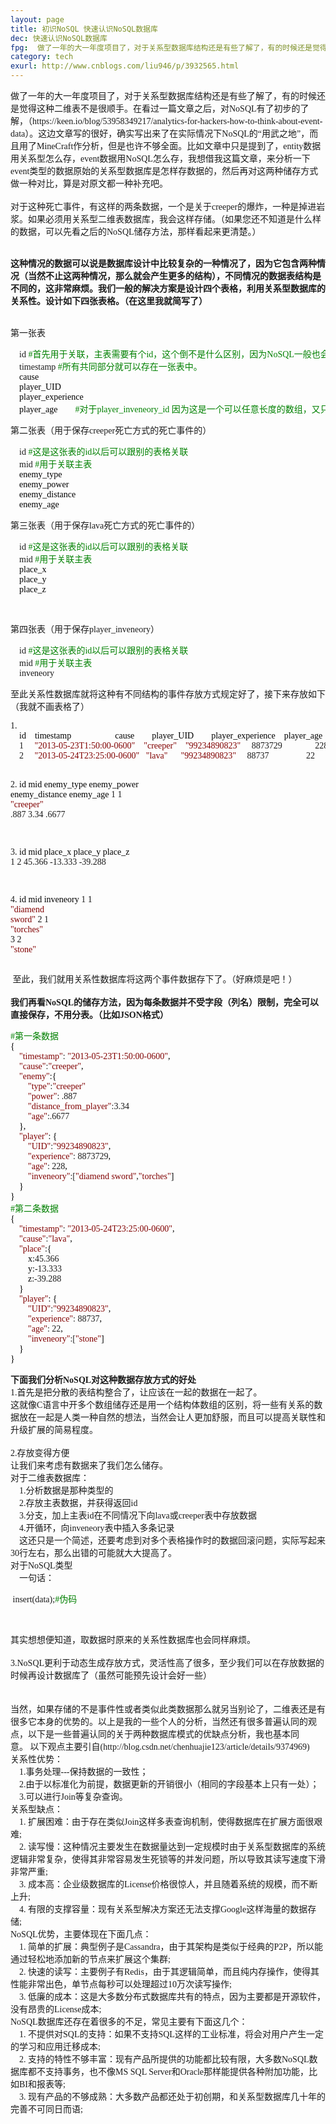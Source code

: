 ```yaml
---
layout: page
title: 初识NoSQL 快速认识NoSQL数据库
dec: 快速认识NoSQL数据库
fpg:  做了一年的大一年度项目了，对于关系型数据库结构还是有些了解了，有的时候还是觉得这种二维表不是很顺手。在看过一篇文章之后，对NoSQL有了初步的了解，（https://keen.io/blog/53958349217/analytics-for-hackers-how-to-think-about-e
category: tech
exurl: http://www.cnblogs.com/liu946/p/3932565.html
---
```

<div id="cnblogs_post_body"><p><span style="font-family: Microsoft YaHei;">做了一年的大一年度项目了，对于关系型数据库结构还是有些了解了，有的时候还是觉得这种二维表不是很顺手。在看过一篇文章之后，对NoSQL有了初步的了解，（https://keen.io/blog/53958349217/analytics-for-hackers-how-to-think-about-event-data）。这边文章写的很好，确实写出来了在实际情况下NoSQL的&ldquo;用武之地&rdquo;，而且用了MineCraft作分析，但是也许不够全面。比如文章中只是提到了，entity数据用关系型怎么存，event数据用NoSQL怎么存，我想借我这篇文章，来分析一下event类型的数据原始的关系型数据库是怎样存数据的，然后再对这两种储存方式做一种对比，算是对原文都一种补充吧。</span><br /><br /><span style="font-family: Microsoft YaHei;">对于这种死亡事件，有这样的两条数据，一个是关于creeper的爆炸，一种是掉进岩浆。如果必须用关系型二维表数据库，我会这样存储。（如果您还不知道是什么样的数据，可以先看之后的NoSQL储存方法，那样看起来更清楚。）</span></p>
<p><br /><strong><span style="font-family: Microsoft YaHei;">这种情况的数据可以说是数据库设计中比较复杂的一种情况了，因为它包含两种情况（当然不止这两种情况，那么就会产生更多的结构），不同情况的数据表结构是不同的，这非常麻烦。我们一般的解决方案是设计四个表格，利用关系型数据库的关系性。设计如下四张表格。（在这里我就简写了）</span></strong></p>
<p><br /><span style="font-family: Microsoft YaHei;">第一张表</span></p>
<div class="cnblogs_code">
<pre><span style="font-family: Microsoft YaHei;">    id <span style="color: #008000;">#</span><span style="color: #008000;">首先用于关联，主表需要有个id，这个倒不是什么区别，因为NoSQL一般也会有个_id的预设</span>
    timestamp <span style="color: #008000;">#</span><span style="color: #008000;">所有共同部分就可以存在一张表中。</span>
<span style="color: #000000;">    cause
    player_UID
    player_experience
    player_age        </span><span style="color: #008000;">#</span><span style="color: #008000;">对于player_inveneory_id 因为这是一个可以任意长度的数组，又只能保存在另一个表中了</span></span></pre>
</div>
<p><span style="font-family: Microsoft YaHei;">第二张表（用于保存creeper死亡方式的死亡事件的）</span></p>
<div class="cnblogs_code">
<pre><span style="font-family: Microsoft YaHei;">    id <span style="color: #008000;">#</span><span style="color: #008000;">这是这张表的id以后可以跟别的表格关联</span>
    mid <span style="color: #008000;">#</span><span style="color: #008000;">用于关联主表</span>
<span style="color: #000000;">    enemy_type
    enemy_power
    enemy_distance
    enemy_age</span></span></pre>
</div>
<p><span style="font-family: Microsoft YaHei;">第三张表（用于保存lava死亡方式的死亡事件的）</span></p>
<div class="cnblogs_code">
<pre><span style="font-family: Microsoft YaHei;">    id <span style="color: #008000;">#</span><span style="color: #008000;">这是这张表的id以后可以跟别的表格关联</span>
    mid <span style="color: #008000;">#</span><span style="color: #008000;">用于关联主表</span>
<span style="color: #000000;">    place_x
    place_y
    place_z</span></span></pre>
</div>
<p><span style="font-family: Microsoft YaHei;">&nbsp;</span></p>
<p><span style="font-family: Microsoft YaHei;">第四张表（用于保存player_inveneory）</span></p>
<div class="cnblogs_code">
<pre><span style="font-family: Microsoft YaHei;">    id <span style="color: #008000;">#</span><span style="color: #008000;">这是这张表的id以后可以跟别的表格关联</span>
    mid <span style="color: #008000;">#</span><span style="color: #008000;">用于关联主表</span>
    inveneory</span></pre>
</div>
<p><span style="font-family: Microsoft YaHei;">至此关系性数据库就将这种有不同结构的事件存放方式规定好了，接下来存放如下（我就不画表格了）</span></p>
<div class="cnblogs_code">
<pre><span style="font-family: Microsoft YaHei;">1<span style="color: #000000;">.
    id    timestamp                    cause        player_UID        player_experience    player_age
    </span>1     <span style="color: #800000;">"</span><span style="color: #800000;">2013-05-23T1:50:00-0600</span><span style="color: #800000;">"</span>    <span style="color: #800000;">"</span><span style="color: #800000;">creeper</span><span style="color: #800000;">"</span>    <span style="color: #800000;">"</span><span style="color: #800000;">99234890823</span><span style="color: #800000;">"</span>     8873729               228        
    2     <span style="color: #800000;">"</span><span style="color: #800000;">2013-05-24T23:25:00-0600</span><span style="color: #800000;">"</span>   <span style="color: #800000;">"</span><span style="color: #800000;">lava</span><span style="color: #800000;">"</span>      <span style="color: #800000;">"</span><span style="color: #800000;">99234890823</span><span style="color: #800000;">"</span>     88737                 22

2<span style="color: #000000;">.
    id    mid     enemy_type    enemy_power    enemy_distance    enemy_age
    </span>1     1       <span style="color: #800000;">"</span><span style="color: #800000;">creeper</span><span style="color: #800000;">"</span>     .887           3.34             .6677

3<span style="color: #000000;">.
    id    mid    place_x    place_y    place_z
    </span>1     2      45.366     -13.333    -39.288

4<span style="color: #000000;">.
    id    mid    inveneory
    </span>1     1     <span style="color: #800000;">"</span><span style="color: #800000;">diamend sword</span><span style="color: #800000;">"</span>
    2     1     <span style="color: #800000;">"</span><span style="color: #800000;">torches</span><span style="color: #800000;">"</span>
    3     2     <span style="color: #800000;">"</span><span style="color: #800000;">stone</span><span style="color: #800000;">"</span></span></pre>
</div>
<p><span style="font-family: Microsoft YaHei;">&nbsp;至此，我们就用关系性数据库将这两个事件数据存下了。（好麻烦是吧！）</span><br /><br /><strong><span style="font-family: Microsoft YaHei;">我们再看NoSQL的储存方法，因为每条数据并不受字段（列名）限制，完全可以直接保存，不用分表。（比如JSON格式）</span></strong></p>
<div class="cnblogs_code">
<pre><span style="font-family: Microsoft YaHei;"><span style="color: #008000;">#</span><span style="color: #008000;">第一条数据</span>
<span style="color: #000000;">{
    </span><span style="color: #800000;">"</span><span style="color: #800000;">timestamp</span><span style="color: #800000;">"</span>: <span style="color: #800000;">"</span><span style="color: #800000;">2013-05-23T1:50:00-0600</span><span style="color: #800000;">"</span><span style="color: #000000;">,
    </span><span style="color: #800000;">"</span><span style="color: #800000;">cause</span><span style="color: #800000;">"</span>:<span style="color: #800000;">"</span><span style="color: #800000;">creeper</span><span style="color: #800000;">"</span><span style="color: #000000;">,
    </span><span style="color: #800000;">"</span><span style="color: #800000;">enemy</span><span style="color: #800000;">"</span><span style="color: #000000;">:{
        </span><span style="color: #800000;">"</span><span style="color: #800000;">type</span><span style="color: #800000;">"</span>:<span style="color: #800000;">"</span><span style="color: #800000;">creeper</span><span style="color: #800000;">"</span>
        <span style="color: #800000;">"</span><span style="color: #800000;">power</span><span style="color: #800000;">"</span>: .887
        <span style="color: #800000;">"</span><span style="color: #800000;">distance_from_player</span><span style="color: #800000;">"</span>:3.34
        <span style="color: #800000;">"</span><span style="color: #800000;">age</span><span style="color: #800000;">"</span>:.6677<span style="color: #000000;">
    },
    </span><span style="color: #800000;">"</span><span style="color: #800000;">player</span><span style="color: #800000;">"</span><span style="color: #000000;">: {
        </span><span style="color: #800000;">"</span><span style="color: #800000;">UID</span><span style="color: #800000;">"</span>:<span style="color: #800000;">"</span><span style="color: #800000;">99234890823</span><span style="color: #800000;">"</span><span style="color: #000000;">,
        </span><span style="color: #800000;">"</span><span style="color: #800000;">experience</span><span style="color: #800000;">"</span>: 8873729<span style="color: #000000;">,
        </span><span style="color: #800000;">"</span><span style="color: #800000;">age</span><span style="color: #800000;">"</span>: 228<span style="color: #000000;">,
        </span><span style="color: #800000;">"</span><span style="color: #800000;">inveneory</span><span style="color: #800000;">"</span>:[<span style="color: #800000;">"</span><span style="color: #800000;">diamend sword</span><span style="color: #800000;">"</span>,<span style="color: #800000;">"</span><span style="color: #800000;">torches</span><span style="color: #800000;">"</span><span style="color: #000000;">]
    }
}
</span><span style="color: #008000;">#</span><span style="color: #008000;">第二条数据</span>
<span style="color: #000000;">{
    </span><span style="color: #800000;">"</span><span style="color: #800000;">timestamp</span><span style="color: #800000;">"</span>: <span style="color: #800000;">"</span><span style="color: #800000;">2013-05-24T23:25:00-0600</span><span style="color: #800000;">"</span><span style="color: #000000;">,
    </span><span style="color: #800000;">"</span><span style="color: #800000;">cause</span><span style="color: #800000;">"</span>:<span style="color: #800000;">"</span><span style="color: #800000;">lava</span><span style="color: #800000;">"</span><span style="color: #000000;">,
    </span><span style="color: #800000;">"</span><span style="color: #800000;">place</span><span style="color: #800000;">"</span><span style="color: #000000;">:{
        x:</span>45.366<span style="color: #000000;">
        y:</span>-13.333<span style="color: #000000;">
        z:</span>-39.288<span style="color: #000000;">
    }
    </span><span style="color: #800000;">"</span><span style="color: #800000;">player</span><span style="color: #800000;">"</span><span style="color: #000000;">: {
        </span><span style="color: #800000;">"</span><span style="color: #800000;">UID</span><span style="color: #800000;">"</span>:<span style="color: #800000;">"</span><span style="color: #800000;">99234890823</span><span style="color: #800000;">"</span><span style="color: #000000;">,
        </span><span style="color: #800000;">"</span><span style="color: #800000;">experience</span><span style="color: #800000;">"</span>: 88737<span style="color: #000000;">,
        </span><span style="color: #800000;">"</span><span style="color: #800000;">age</span><span style="color: #800000;">"</span>: 22<span style="color: #000000;">,
        </span><span style="color: #800000;">"</span><span style="color: #800000;">inveneory</span><span style="color: #800000;">"</span>:[<span style="color: #800000;">"</span><span style="color: #800000;">stone</span><span style="color: #800000;">"</span><span style="color: #000000;">]
    }
}</span></span></pre>
</div>
<p><strong><span style="font-family: Microsoft YaHei;">下面我们分析NoSQL对这种数据存放方式的好处</span></strong><br /><span style="font-family: Microsoft YaHei;">1.首先是把分散的表结构整合了，让应该在一起的数据在一起了。</span><br /><span style="font-family: Microsoft YaHei;">这就像C语言中开多个数组储存还是用一个结构体数组的区别，将一些有关系的数据放在一起是人类一种自然的想法，当然会让人更加舒服，而且可以提高关联性和升级扩展的简易程度。</span><br /><br /><span style="font-family: Microsoft YaHei;">2.存放变得方便</span><br /><span style="font-family: Microsoft YaHei;">让我们来考虑有数据来了我们怎么储存。</span><br /><span style="font-family: Microsoft YaHei;">对于二维表数据库：</span><br /><span style="font-family: Microsoft YaHei;">&nbsp;&nbsp; &nbsp;1.分析数据是那种类型的</span><br /><span style="font-family: Microsoft YaHei;">&nbsp;&nbsp; &nbsp;2.存放主表数据，并获得返回id</span><br /><span style="font-family: Microsoft YaHei;">&nbsp;&nbsp; &nbsp;3.分支，加上主表id在不同情况下向lava或creeper表中存放数据</span><br /><span style="font-family: Microsoft YaHei;">&nbsp;&nbsp; &nbsp;4.开循环，向inveneory表中插入多条记录</span><br /><span style="font-family: Microsoft YaHei;">&nbsp;&nbsp; &nbsp;这还只是一个简述，还要考虑到对多个表格操作时的数据回滚问题，实际写起来30行左右，那么出错的可能就大大提高了。</span><br /><span style="font-family: Microsoft YaHei;">对于NoSQL类型</span><br /><span style="font-family: Microsoft YaHei;">&nbsp;&nbsp; &nbsp;一句话： </span></p>
<div class="cnblogs_code">
<pre><span style="font-family: Microsoft YaHei;"> insert(data);<span style="color: #008000;">#</span><span style="color: #008000;">伪码</span></span></pre>
</div>
<p>&nbsp;</p>
<p><span style="font-family: Microsoft YaHei;">其实想想便知道，取数据时原来的关系性数据库也会同样麻烦。</span><br /><br /><span style="font-family: Microsoft YaHei;">3.NoSQL更利于动态生成存放方式，灵活性高了很多，至少我们可以在存放数据的时候再设计数据库了（虽然可能预先设计会好一些）</span><br /><br /><br /><span style="font-family: Microsoft YaHei;">当然，如果存储的不是事件性或者类似此类数据那么就另当别论了，二维表还是有很多它本身的优势的。以上是我的一些个人的分析，当然还有很多普遍认同的观点，以下是一些普遍认同的关于两种数据库模式的优缺点分析，我也基本同意。</span><span style="font-family: Microsoft YaHei;">&nbsp;以下观点主要引自(http://blog.csdn.net/chenhuajie123/article/details/9374969)</span><br /><span style="font-family: Microsoft YaHei;">关系性优势：</span><br /><span style="font-family: Microsoft YaHei;">&nbsp;&nbsp; &nbsp;1.事务处理---保持数据的一致性；</span><br /><span style="font-family: Microsoft YaHei;">&nbsp;&nbsp; &nbsp;2.由于以标准化为前提，数据更新的开销很小（相同的字段基本上只有一处）；</span><br /><span style="font-family: Microsoft YaHei;">&nbsp;&nbsp; &nbsp;3.可以进行Join等复杂查询。</span><br /><span style="font-family: Microsoft YaHei;">关系型缺点：</span><br /><span style="font-family: Microsoft YaHei;">&nbsp;&nbsp; &nbsp;1. 扩展困难：由于存在类似Join这样多表查询机制，使得数据库在扩展方面很艰难; </span><br /><span style="font-family: Microsoft YaHei;">&nbsp;&nbsp; &nbsp;2. 读写慢：这种情况主要发生在数据量达到一定规模时由于关系型数据库的系统逻辑非常复杂，使得其非常容易发生死锁等的并发问题，所以导致其读写速度下滑非常严重; </span><br /><span style="font-family: Microsoft YaHei;">&nbsp;&nbsp; &nbsp;3. 成本高：企业级数据库的License价格很惊人，并且随着系统的规模，而不断上升; </span><br /><span style="font-family: Microsoft YaHei;">&nbsp;&nbsp; &nbsp;4. 有限的支撑容量：现有关系型解决方案还无法支撑Google这样海量的数据存储; </span><br /><span style="font-family: Microsoft YaHei;">NoSQL优势，主要体现在下面几点： </span><br /><span style="font-family: Microsoft YaHei;">&nbsp;&nbsp; &nbsp;1. 简单的扩展：典型例子是Cassandra，由于其架构是类似于经典的P2P，所以能通过轻松地添加新的节点来扩展这个集群; </span><br /><span style="font-family: Microsoft YaHei;">&nbsp;&nbsp; &nbsp;2. 快速的读写：主要例子有Redis，由于其逻辑简单，而且纯内存操作，使得其性能非常出色，单节点每秒可以处理超过10万次读写操作; </span><br /><span style="font-family: Microsoft YaHei;">&nbsp;&nbsp; &nbsp;3. 低廉的成本：这是大多数分布式数据库共有的特点，因为主要都是开源软件，没有昂贵的License成本; </span><br /><span style="font-family: Microsoft YaHei;">NoSQL数据库还存在着很多的不足，常见主要有下面这几个： </span><br /><span style="font-family: Microsoft YaHei;">&nbsp;&nbsp; &nbsp;1. 不提供对SQL的支持：如果不支持SQL这样的工业标准，将会对用户产生一定的学习和应用迁移成本; </span><br /><span style="font-family: Microsoft YaHei;">&nbsp;&nbsp; &nbsp;2. 支持的特性不够丰富：现有产品所提供的功能都比较有限，大多数NoSQL数据库都不支持事务，也不像MS SQL Server和Oracle那样能提供各种附加功能，比如BI和报表等; </span><br /><span style="font-family: Microsoft YaHei;">&nbsp;&nbsp; &nbsp;3. 现有产品的不够成熟：大多数产品都还处于初创期，和关系型数据库几十年的完善不可同日而语; </span><br /><br /><span style="font-family: Microsoft YaHei;">&nbsp;&nbsp; <br /></span></p></div><div id="MySignature"></div>